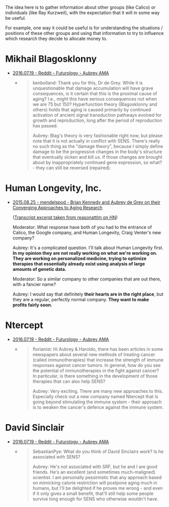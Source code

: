The idea here is to gather information about other groups (like Calico) or individuals (like Ray Kurzweil), with the expectation that it will in some way be useful.

For example, one way it could be useful is for understanding the situations / positions of these other groups and using that information to try to influence which research they decide to allocate money to.


# Mikhail Blagosklonny
- [2016.07.19 - Reddit - Futurology - Aubrey AMA](https://www.reddit.com/r/Futurology/comments/4t65ay/aubrey_de_grey_ama_ask_about_the_quest_to_cure/d5g5egc/)
  - > kenbolland: Thank you for this, Dr de Grey. While it is unquestionable that damage accumulation will have grave consequences, is it certain that this is the proximal cause of aging? I.e., might this have serious consequences not when we are 75 but 150? Hyperfunction theory (Blagosklonny and others) holds that aging is caused primarily by continued activation of ancient signal transduction pathways evolved for growth and reproduction, long after the period of reproduction has passed.
    >
    > Aubrey: Blag's theory is very fashionable right now, but please note that it is not actually in conflict with SENS. There's really no such thing as the "damage theory", because I simply define damage to be the progressive changes in the body's structure that eventually sicken and kill us. If those changes are brought about by inappropriately continued gene expression, so what? - they can still be reversed (repaired).

# Human Longevity, Inc.
- [2015.08.25 - mendelspod - Brian Kennedy and Aubrey de Grey on their Converging Approaches to Aging Research](https://mendelspod.com/podcasts/brian-kennedy-and-aubrey-de-grey-their-converging-approaches-aging-research/)

  ([Transcript excerpt taken from reasonattlm on HN](https://news.ycombinator.com/item?id=10809971))

  Moderator: What response have both of you had to the entrance of Calico, the Google company, and Human Longevity, Craig Venter's new company?
  
  Aubrey: It's a complicated question. I'll talk about Human Longevity first. **In my opinion they are not really working on what we're working on. They are working on personalized medicine, trying to optimize therapies that essentially already exist using analysis of large amounts of genetic data.**
  
  Moderator: So a similar company to other companies that are out there, with a fancier name?
  
  Aubrey: I would say that definitely **their hearts are in the right place**, but they are a regular, perfectly normal company. **They want to make profits fairly soon.**

# Ntercept
- [2016.07.19 - Reddit - Futurology - Aubrey AMA](https://www.reddit.com/r/Futurology/comments/4t65ay/aubrey_de_grey_ama_ask_about_the_quest_to_cure/d5i9h9m/)
  - > florianist: Hi Aubrey & Haroldo, there has been articles in some newspapers about several new methods of treating cancer (called immunotherapies) that increase the strength of immune responses against cancer tumors. In general, how do you see the potential of immunotherapies in the fight against cancer? In particular, is there something in the development of those therapies that can also help SENS?
    >
    > Aubrey: Very exciting. There are many new approaches to this. Especially check out a new company named Ntercept that is going beyond stimulating the immune system - their approach is to weaken the cancer's defence against the immune system.

# David Sinclair
- [2016.07.19 - Reddit - Futurology - Aubrey AMA](https://www.reddit.com/r/Futurology/comments/4t65ay/aubrey_de_grey_ama_ask_about_the_quest_to_cure/d5ikqdj/)
  - > SebastianPye: What do you think of David Sinclairs work? Is he associated with SENS?
    >
    > Aubrey: He's not associated with SRF, but he and I are good friends. He's an excellent (and sometimes much-maligned) scientist. I am personally pessimistic that any approach based on mimicking calorie restriction will postpone aging much in humans, but I'll be delighted if he proves me wrong - and even if it only gives a small benefit, that'll still help some people survive long enough for SENS who otherwise wouldn't have.
